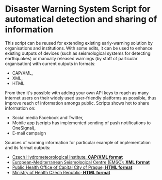 # Disaster Warning System Script for automatical detection and sharing of information

This script can be reused for extending existing early-warning solution by organisations and institutions. With some edits, it can be used to enhance existing outputs of  devices (such as seismological systems for detecting earthquakes) or manually released warnings (by staff of particular organisation) with current outputs in formats: 

<p>
  <ul>
    <li>CAP/XML,</li> 
    <li>XML,</li> 
    <li>HTML</li> 
  </ul>
</p>
    
From then it's possible with adding your own API keys to reach as many internet users on their widely used user-friendly platforms as possible, thus improve reach of information amongs public. Scripts shows hot to share information on:

<p>
  <ul>
    <li>Social media Facebook and Twitter,</li> 
    <li>Mobile app (scripts has implemented sending of push notifications to OneSignal),</li>
    <li>E-mail campaign</li>
   </ul>
<p>

Sources of warning information for particular example of implementation and its format outputs:

</p>
  <ul class="categories">
    <a href="http://portal.chmi.cz/" target="_blank"><li>Czech Hydrometeorological Institute; <b>CAP/XML format</b></li></a>
    <a href="https://www.emsc-csem.org/" target="_blank"><li>European-Mediterranean Seismological Centre (EMSC); <b>XML format</b></li></a>
    <a href="http://www.hygpraha.cz/" target="_blank"><li>Public Health Office of Capital City of Prague; <b>HTML format</b></li></a>
    <a href="https://www.mzcr.cz/" target="_blank"><li>Ministry of Health Czech Republic; <b>HTML format</b></li></a>
  </ul>
<p>
